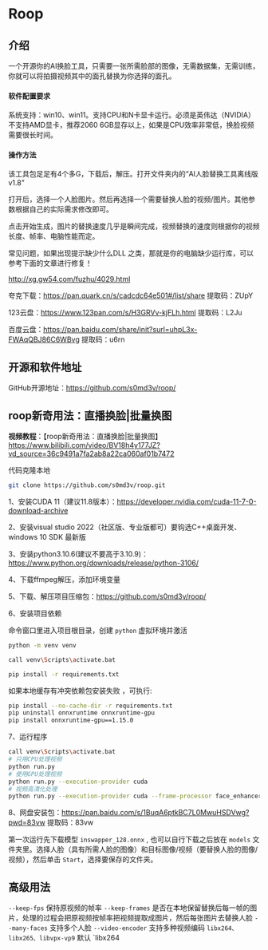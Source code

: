 # Roop

## 介绍

一个开源你的AI换脸工具，只需要一张所需脸部的图像，无需数据集，无需训练，你就可以将拍摄视频其中的面孔替换为你选择的面孔。

#### 软件配置要求

系统支持：win10、win11。支持CPU和N卡显卡运行。必须是英伟达（NVIDIA）不支持AMD显卡，推荐2060 6GB显存以上，如果是CPU效率非常低，换脸视频需要很长时间。

#### 操作方法

该工具包足足有4个多G，下载后，解压。打开文件夹内的“AI人脸替换工具离线版v1.8”

打开后，选择一个人脸图片。然后再选择一个需要替换人脸的视频/图片。其他参数根据自己的实际需求修改即可。

点击开始生成，图片的替换速度几乎是瞬间完成，视频替换的速度则根据你的视频长度、帧率、电脑性能而定。

常见问题，如果出现提示缺少什么DLL 之类，那就是你的电脑缺少运行库，可以参考下面的文章进行修复！

http://xg.gw54.com/fuzhu/4029.html

夸克下载：https://pan.quark.cn/s/cadcdc64e501#/list/share  提取码：ZUpY

123云盘：https://www.123pan.com/s/H3GRVv-kjFLh.html  提取码：L2Ju

百度云盘：https://pan.baidu.com/share/init?surl=uhpL3x-FWAqQBJ86C6WBvg  提取码：u6rn

## 开源和软件地址

GitHub开源地址：<https://github.com/s0md3v/roop/>

## roop新奇用法：直播换脸|批量换图

**视频教程**：【roop新奇用法：直播换脸|批量换图】<https://www.bilibili.com/video/BV18h4y177JZ?vd_source=36c9491a7fa2ab8a22ca060af01b7472>

代码克隆本地

```bash
git clone https://github.com/s0md3v/roop.git
```



1、安装CUDA 11（建议11.8版本）：<https://developer.nvidia.com/cuda-11-7-0-download-archive>

2、安装visual studio 2022（社区版、专业版都可）要钩选C++桌面开发、windows 10 SDK 最新版

3、安装python3.10.6(建议不要高于3.10.9)：<https://www.python.org/downloads/release/python-3106/>

4、下载ffmpeg解压，添加环境变量

5、下载、解压项目压缩包：<https://github.com/s0md3v/roop/>

6、安装项目依赖

命令窗口里进入项目根目录，创建 `python` 虚拟环境并激活

```bash
python -m venv venv

call venv\Scripts\activate.bat

pip install -r requirements.txt
```

如果本地缓存有冲突依赖包安装失败 ，可执行:

```bash
pip install --no-cache-dir -r requirements.txt
pip uninstall onnxruntime onnxruntime-gpu
pip install onnxruntime-gpu==1.15.0
```

7、运行程序

```bash
call venv\Scripts\activate.bat
# 只用CPU处理视频
python run.py
# 使用GPU处理视频
python run.py --execution-provider cuda
# 视频高清化处理
python run.py --execution-provider cuda --frame-processor face_enhancer
```

8、网盘安装包：<https://pan.baidu.com/s/1BuqA6ptkBC7L0MwuHSDVwg?pwd=83vw>      提取码：83vw



第一次运行先下载模型 `inswapper_128.onnx` , 也可以自行下载之后放在 `models` 文件夹里。选择人脸（具有所需人脸的图像）和目标图像/视频（要替换人脸的图像/视频），然后单击 `Start`，选择要保存的文件夹。

## 高级用法

`--keep-fps` 保持原视频的帧率
 `--keep-frames` 是否在本地保留替换后每一帧的图片，处理的过程会把原视频按帧率把视频提取成图片，然后每张图片去替换人脸
 `--many-faces` 支持多个人脸
 `--video-encoder` 支持多种视频编码 `libx264、libx265、libvpx-vp9` 默认 `libx264
